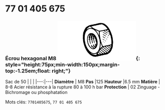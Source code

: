 # 77 01 405 675

### Écrou hexagonal M8 ![](../assets/images/parts/hex_bolt.png){: style="height:75px;min-width:150px;margin-top:-1.25em;float: right;"}

Sac de 50
|   |   |
|---:|---|
**Diamètre** | M8
**Pas** |125
**Hauteur** |6.5 mm
**Matière** | 8-8 Acier résistance à la rupture 80 à 100 h bar
**Protection** | 02 Zinguage - Bichromage ou phosphatation

Mots clés: `7701405675`, `77 01 405 675`
